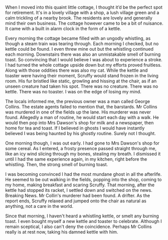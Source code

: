 When I moved into this quaint little cottage, I thought it’d be the perfect spot for retirement. It's in a lovely village with a shop, a lush village green and a calm trickling of a nearby brook. The residents are lovely and generally mind their own business. The cottage however came to be a bit of nuisance. It came with a built in alarm clock in the form of a kettle.

Every morning the cottage became filled with an ungodly whistling, as though a steam train was tearing through. Each morning I checked, but no kettle could be found. I even threw mine out but the whistling continued each morning. Downstairs there was also an unmistakable smell of burning toast. So convincing that I would believe I was about to experience a stroke. I had turned the whole cottage upside down but my efforts proved fruitless. Along with those oddities there was also my cat. While the kettle and toaster were having their moment, Scruffy would stand frozen in the living room. His fur bristled like static, growling and hissing at the chair, as if an unseen creature had taken his spot. There was no creature. There was no kettle. There was no toaster. I was on the edge of losing my mind.

The locals informed me, the previous owner was a man called George Collins. The estate agents failed to mention that, the barstards. Mr Collins was murdered in one of the fields up the lane. His murderer was never found. Allegedly a man of routine, he would start each day with a walk. He would then pop into Mrs Dawson's shop for milk and a newspaper, then home for tea and toast. If I believed in ghosts I would have instantly believed I was being haunted by his ghostly routine. Surely not I thought.

One morning though, I was out early. I had gone to Mrs Dawson's shop for some cereal. As I entered, a frosty presence passed straight through me, like an icy wind slicing through my bones, stealing my breath. I dismissed it until I had the same experience again, in my kitchen, right before the whistling. Then, the strong smell of burning toast.

I was becoming convinced I had the most mundane ghost in all the afterlife. He seemed to be out walking in the fields, popping into the shop, coming to my home, making breakfast and scaring Scruffy. That morning, after the kettle had stopped its racket, I settled down and switched on the news. Breaking News. Mr Collin's murderer had been found. A drifter. As the report ends, Scruffy relaxed and jumped onto the chair as natural as anything, not a care in the world.

Since that morning, I haven't heard a whistling kettle, or smelt any burning toast. I even bought myself a new kettle and toaster to celebrate. Although I remain sceptical, I also can't deny the coincidence. Perhaps Mr Collins really is at rest now, taking his damned kettle with him.